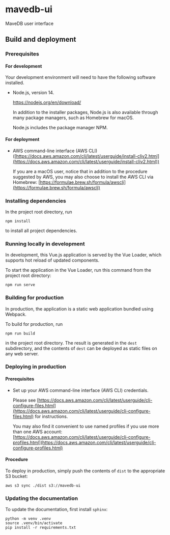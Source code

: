# mavedb-ui

MaveDB user interface

## Build and deployment

### Prerequisites

#### For development

Your development environment will need to have the following software installed.

- Node.js, version 14.

  https://nodejs.org/en/download/

  In addition to the installer packages, Node.js is also available through many package managers, such as Homebrew for macOS.

  Node.js includes the package manager NPM.

#### For deployment

- AWS command-line interface (AWS CLI) ([https://docs.aws.amazon.com/cli/latest/userguide/install-cliv2.html](https://docs.aws.amazon.com/cli/latest/userguide/install-cliv2.html))

  If you are a macOS user, notice that in addition to the procedure suggested by AWS, you may also choose to install the AWS CLI via Homebrew: [https://formulae.brew.sh/formula/awscli](https://formulae.brew.sh/formula/awscli)

### Installing dependencies

In the project root directory, run

```
npm install
```

to install all project dependencies.

### Running locally in development

In development, this Vue.js application is served by the Vue Loader, which supports hot reload of updated components.

To start the application in the Vue Loader, run this command from the project root directory:

```
npm run serve
```

### Building for production

In production, the application is a static web application bundled using Webpack.

To build for production, run

```
npm run build
```

in the project root directory. The result is generated in the `dest` subdirectory, and the contents of `dest` can be deployed as static files on any web server.

### Deploying in production

#### Prerequisites

- Set up your AWS command-line interface (AWS CLI) credentials.

  Please see [https://docs.aws.amazon.com/cli/latest/userguide/cli-configure-files.html](https://docs.aws.amazon.com/cli/latest/userguide/cli-configure-files.html) for instructions.

  You may also find it convenient to use named profiles if you use more than one AWS account: [https://docs.aws.amazon.com/cli/latest/userguide/cli-configure-profiles.html](https://docs.aws.amazon.com/cli/latest/userguide/cli-configure-profiles.html)

#### Procedure

To deploy in production, simply push the contents of `dist` to the appropriate S3 bucket:

```
aws s3 sync ./dist s3://mavedb-ui
```

### Updating the documentation

To update the documentation, first install `sphinx`:

```
python -m venv .venv
source .venv/bin/activate
pip install -r requirements.txt
```